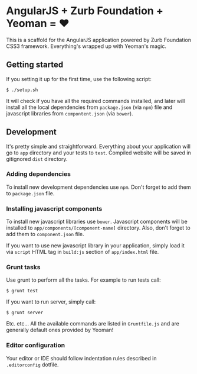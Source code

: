 # AngularJS + Zurb Foundation + Yeoman = ♥

This is a scaffold for the AngularJS application powered by Zurb Foundation CSS3 
framework. Everything's wrapped up with Yeoman's magic.

## Getting started

If you setting it up for the first time, use the following script:

    $ ./setup.sh
    
It will check if you have all the required commands installed, and later will 
install all the local dependencies from `package.json` (via `npm`) file and javascript
libraries from `compontent.json` (via `bower`).

## Development

It's pretty simple and straightforward. Everything about your application will
go to `app` directory and your tests to `test`. Compiled website will be
saved in gitignored `dist` directory.

### Adding dependencies 

To install new development dependencies use `npm`. Don't forget to add them to
`package.json` file.

### Installing javascript components

To install new javascript libraries use `bower`. Javascript components will be
installed to `app/components/[component-name]` directory. Also, don't forget
to add them to `component.json` file.

If you want to use new javascript library in your application, simply load it
via `script` HTML tag in `build:js` section of `app/index.html` file.

### Grunt tasks

Use grunt to perform all the tasks. For example to run tests call:

    $ grunt test

If you want to run server, simply call:

    $ grunt server

Etc. etc... All the available commands are listed in `Gruntfile.js` and 
are generally default ones provided by Yeoman!

### Editor configuration

Your editor or IDE should follow indentation rules described in `.editorconfig`
dotfile. 
